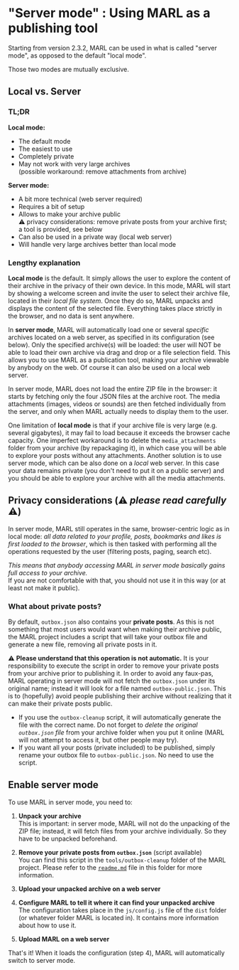 # "Server mode" : Using MARL as a publishing tool

Starting from version 2.3.2, MARL can be used in what is called "server mode", as opposed to the default "local mode".

Those two modes are mutually exclusive.

## Local vs. Server

### TL;DR

__Local mode:__

- The default mode
- The easiest to use
- Completely private
- May not work with very large archives  
  (possible workaround: remove attachments from archive)

__Server mode:__

- A bit more technical (web server required)
- Requires a bit of setup
- Allows to make your archive public  
  ⚠️ privacy considerations: remove private posts from your archive first; a tool is provided, see below
- Can also be used in a private way (local web server)
- Will handle very large archives better than local mode

### Lengthy explanation

__Local mode__ is the default. It simply allows the user to explore the content of their archive in the privacy of their own device. In this mode, MARL will start by showing a welcome screen and invite the user to select their archive file, located in their _local file system_. Once they do so, MARL unpacks and displays the content of the selected file. Everything takes place strictly in the browser, and no data is sent anywhere.

In __server mode__, MARL will automatically load one or several _specific_ archives located on a web server, as specified in its configuration (see below). Only the specified archive(s) will be loaded: the user will NOT be able to load their own archive via drag and drop or a file selection field. This allows you to use MARL as a publication tool, making your archive viewable by anybody on the web. Of course it can also be used on a local web server.

In server mode, MARL does not load the entire ZIP file in the browser: it starts by fetching only the four JSON files at the archive root. The media attachments (images, videos or sounds) are then fetched individually from the server, and only when MARL actually needs to display them to the user.

One limitation of __local mode__ is that if your archive file is very large (e.g. several gigabytes), it may fail to load because it exceeds the browser cache capacity. One imperfect workaround is to delete the `media_attachments` folder from your archive (by repackaging it), in which case you will be able to explore your posts without any attachments. Another solution is to use server mode, which can be also done on a _local_ web server. In this case your data remains private (you don't need to put it on a public server) and you should be able to explore your archive with all the media attachments.

## Privacy considerations (⚠️ _please read carefully_ ⚠️)

In server mode, MARL still operates in the same, browser-centric logic as in local mode: _all data related to your profile, posts, bookmarks and likes is first loaded to the browser_, which is then tasked with performing all the operations requested by the user (filtering posts, paging, search etc).

_This means that anybody accessing MARL in server mode basically gains full access to your archive._  
If you are not comfortable with that, you should not use it in this way (or at least not make it public).

### What about private posts?

By default, `outbox.json` also contains your __private posts__. As this is not something that most users would want when making their archive public, the MARL project includes a script that will take your outbox file and generate a new file, removing all private posts in it.

⚠️ __Please understand that this operation is not automatic.__ It is your responsibility to execute the script in order to remove your private posts from your archive prior to publishing it. In order to avoid any faux-pas, MARL operating in server mode will not fetch the `outbox.json` under its original name; instead it will look for a file named `outbox-public.json`. This is to (hopefully) avoid people publishing their archive without realizing that it can make their private posts public.

- If you use the `outbox-cleanup` script, it will automatically generate the file with the correct name. Do not forget to _delete the original `outbox.json` file_ from your archive folder when you put it online (MARL will not attempt to access it, but other people may try).
- If you want all your posts (private included) to be published, simply rename your outbox file to `outbox-public.json`. No need to use the script.

## Enable server mode

To use MARL in server mode, you need to:

1. __Unpack your archive__  
  This is important: in server mode, MARL will not do the unpacking of the ZIP file; instead, it will fetch files from your archive individually. So they have to be unpacked beforehand.
2. __Remove your private posts from `outbox.json`__ (script available)  
  You can find this script in the `tools/outbox-cleanup` folder of the MARL project. Please refer to the [`readme.md`](./tools/outbox-cleanup/readme.md) file in this folder for more information.

3. __Upload your unpacked archive on a web server__
4. __Configure MARL to tell it where it can find your unpacked archive__  
  The configuration takes place in the `js/config.js` file of the `dist` folder (or whatever folder MARL is located in). It contains more information about how to use it.
5. __Upload MARL on a web server__

That's it! When it loads the configuration (step 4), MARL will automatically switch to server mode.
